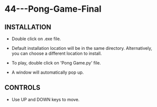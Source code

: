 # 44---Pong-Game-Final

INSTALLATION
------------
 
 * Double click on .exe file.

 * Default installation location will be in the same directory.
   Alternatively, you can choose a different location to install.

 * To play, double click on 'Pong Game.py' file.

 * A window will automatically pop up.


CONTROLS
--------

 * Use UP and DOWN keys to move.
